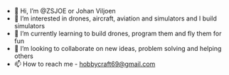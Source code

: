 - 👋 Hi, I’m @ZSJOE or Johan Viljoen
- 👀 I’m interested in drones, aircraft, aviation and simulators and I build simulators
- 🌱 I’m currently learning to build drones, program them and fly them for fun
- 💞️ I’m looking to collaborate on new ideas, problem solving and helping others
- 📫 How to reach me - hobbycraft69@gmail.com

<!---
ZSJOE/ZSJOE is a ✨ special ✨ repository because its `README.md` (this file) appears on your GitHub profile.
You can click the Preview link to take a look at your changes.
--->
